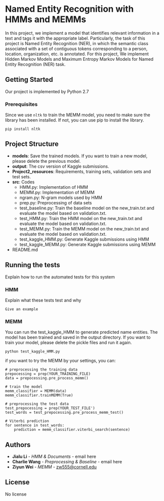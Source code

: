 # Named Entity Recognition with HMMs and MEMMs

In this project, we implement a model that identifies relevant information in a text and tags it with the appropriate label. Particularly, the task of this project is Named Entity Recognition (NER), in which the semantic class associated with a set of contiguous tokens corresponding to a person, location, organization, etc. is annotated.
For this project, We implement Hidden Markov Models and Maximum Entropy Markov Models for Named Entity Recognition (NER) task.

## Getting Started

Our project is implemented by Python 2.7

### Prerequisites

Since we use `nltk` to train the MEMM model, you need to make sure the library has been installed.
If not, you can use pip to install the library.
```
pip install nltk
```

## Project Structure

- **models**: Save the trained models. If you want to train a new model, please delete the previous model.
- **output**: The csv version of Kaggle submissions.
- **Project2_resources**: Requirements, training sets, validation sets and test sets.
- **src**: Codes
    - HMM.py: Implementation of HMM
    - MEMM.py: Implementation of MEMM
    - ngram.py: N-gram models used by HMM
    - prep.py: Preprocessing of data sets
    - test_baseline.py: Train the baseline model on the new_train.txt and evaluate the model based on validation.txt.
    - test_HMM.py: Train the HMM model on the new_train.txt and evaluate the model based on validation.txt.
    - test_MEMM.py: Train the MEMM model on the new_train.txt and evaluate the model based on validation.txt.
    - test_kaggle_HMM.py: Generate Kaggle submissions using HMM
    - test_kaggle_MEMM.py: Generate Kaggle submissions using MEMM
- README.md

## Running the tests

Explain how to run the automated tests for this system

### HMM

Explain what these tests test and why

```
Give an example
```

### MEMM

You can run the test_kaggle_HMM to generate predicted name entities. 
The model has been trained and saved in the output directory. If you want to train your model, please delete the pickle files and run it again.

```
python test_kaggle_HMM.py
```
if you want to try the MEMM by your settings, you can:
```
# preprocessing the training data
prepocessing = prep(YOUR_TRAINING_FILE)
data = prepocessing.pre_process_memm()

# train the model
memm_classifier = MEMM(data)
memm_classifier.trainMEMM(True)

# preprocessing the test data
test_prepocessing = prep(YOUR_TEST_FILE')
test_words = test_prepocessing.pre_process_memm_test()

# Viterbi prediction
for sentence in test_words:
    prediction = memm_classifier.viterbi_search(sentence)
```


## Authors

* **Jialu Li** - *HMM & Documents* - email here
* **Charlie Wang** - *Preprocessing & Baseline* - email here
* **Ziyun Wei** - *MEMM* - zw555@cornell.edu


## License

No license

